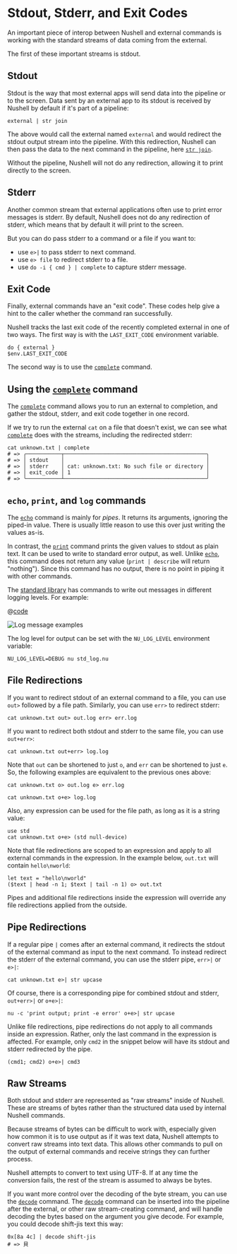 # Stdout, Stderr, and Exit Codes

An important piece of interop between Nushell and external commands is working with the standard streams of data coming from the external.

The first of these important streams is stdout.

## Stdout

Stdout is the way that most external apps will send data into the pipeline or to the screen. Data sent by an external app to its stdout is received by Nushell by default if it's part of a pipeline:

```nu
external | str join
```

The above would call the external named `external` and would redirect the stdout output stream into the pipeline. With this redirection, Nushell can then pass the data to the next command in the pipeline, here [`str join`](/commands/docs/str_join.md).

Without the pipeline, Nushell will not do any redirection, allowing it to print directly to the screen.

## Stderr

Another common stream that external applications often use to print error messages is stderr. By default, Nushell does not do any redirection of stderr, which means that by default it will print to the screen.

But you can do pass stderr to a command or a file if you want to:

- use `e>|` to pass stderr to next command.
- use `e> file` to redirect stderr to a file.
- use `do -i { cmd } | complete` to capture stderr message.

## Exit Code

Finally, external commands have an "exit code". These codes help give a hint to the caller whether the command ran successfully.

Nushell tracks the last exit code of the recently completed external in one of two ways. The first way is with the `LAST_EXIT_CODE` environment variable.

```nu
do { external }
$env.LAST_EXIT_CODE
```

The second way is to use the [`complete`](/commands/docs/complete.md) command.

## Using the [`complete`](/commands/docs/complete.md) command

The [`complete`](/commands/docs/complete.md) command allows you to run an external to completion, and gather the stdout, stderr, and exit code together in one record.

If we try to run the external `cat` on a file that doesn't exist, we can see what [`complete`](/commands/docs/complete.md) does with the streams, including the redirected stderr:

```nu
cat unknown.txt | complete
# => ╭───────────┬─────────────────────────────────────────────╮
# => │ stdout    │                                             │
# => │ stderr    │ cat: unknown.txt: No such file or directory │
# => │ exit_code │ 1                                           │
# => ╰───────────┴─────────────────────────────────────────────╯
```

## `echo`, `print`, and `log` commands

The [`echo`](/commands/docs/echo.md) command is mainly for _pipes_. It returns its arguments, ignoring the piped-in value. There is usually little reason to use this over just writing the values as-is.

In contrast, the [`print`](/commands/docs/print.md) command prints the given values to stdout as plain text. It can be used to write to standard error output, as well. Unlike [`echo`](/commands/docs/echo.md), this command does not return any value (`print | describe` will return "nothing"). Since this command has no output, there is no point in piping it with other commands.

The [standard library](/book/standard_library.md) has commands to write out messages in different logging levels. For example:

@[code](@snippets/book/std_log.nu)

![Log message examples](../assets/images/0_79_std_log.png)

The log level for output can be set with the `NU_LOG_LEVEL` environment variable:

```nu
NU_LOG_LEVEL=DEBUG nu std_log.nu
```

## File Redirections

If you want to redirect stdout of an external command to a file, you can use `out>` followed by a file path. Similarly, you can use `err>` to redirect stderr:

```nu
cat unknown.txt out> out.log err> err.log
```

If you want to redirect both stdout and stderr to the same file, you can use `out+err>`:

```nu
cat unknown.txt out+err> log.log
```

Note that `out` can be shortened to just `o`, and `err` can be shortened to just `e`. So, the following examples are equivalent to the previous ones above:
```nu
cat unknown.txt o> out.log e> err.log

cat unknown.txt o+e> log.log
```

Also, any expression can be used for the file path, as long as it is a string value:
```nu
use std
cat unknown.txt o+e> (std null-device)
```

Note that file redirections are scoped to an expression and apply to all external commands in the expression. In the example below, `out.txt` will contain `hello\nworld`:
```nu
let text = "hello\nworld"
($text | head -n 1; $text | tail -n 1) o> out.txt
```
Pipes and additional file redirections inside the expression will override any file redirections applied from the outside.

## Pipe Redirections

If a regular pipe `|` comes after an external command, it redirects the stdout of the external command as input to the next command. To instead redirect the stderr of the external command, you can use the stderr pipe, `err>|` or `e>|`:

```nu
cat unknown.txt e>| str upcase
```

Of course, there is a corresponding pipe for combined stdout and stderr, `out+err>|` or `o+e>|`:

```nu
nu -c 'print output; print -e error' o+e>| str upcase
```

Unlike file redirections, pipe redirections do not apply to all commands inside an expression. Rather, only the last command in the expression is affected. For example, only `cmd2` in the snippet below will have its stdout and stderr redirected by the pipe.
```nu
(cmd1; cmd2) o+e>| cmd3
```

## Raw Streams

Both stdout and stderr are represented as "raw streams" inside of Nushell. These are streams of bytes rather than the structured data used by internal Nushell commands.

Because streams of bytes can be difficult to work with, especially given how common it is to use output as if it was text data, Nushell attempts to convert raw streams into text data. This allows other commands to pull on the output of external commands and receive strings they can further process.

Nushell attempts to convert to text using UTF-8. If at any time the conversion fails, the rest of the stream is assumed to always be bytes.

If you want more control over the decoding of the byte stream, you can use the [`decode`](/commands/docs/decode.md) command. The [`decode`](/commands/docs/decode.md) command can be inserted into the pipeline after the external, or other raw stream-creating command, and will handle decoding the bytes based on the argument you give decode. For example, you could decode shift-jis text this way:

```nu
0x[8a 4c] | decode shift-jis
# => 貝
```

